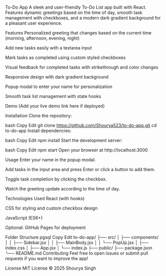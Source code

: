 To-Do App
A sleek and user-friendly To-Do List app built with React. Features dynamic greetings based on the time of day, smooth task management with checkboxes, and a modern dark gradient background for a pleasant user experience.

Features
Personalized greeting that changes based on the current time (morning, afternoon, evening, night)

Add new tasks easily with a textarea input

Mark tasks as completed using custom styled checkboxes

Visual feedback for completed tasks with strikethrough and color changes

Responsive design with dark gradient background

Popup modal to enter your name for personalization

Smooth task list management with state hooks

Demo
(Add your live demo link here if deployed)

Installation
Clone the repository:

bash
Copy
Edit
git clone https://github.com/Shourya523/to-do-app.git
cd to-do-app
Install dependencies:

bash
Copy
Edit
npm install
Start the development server:

bash
Copy
Edit
npm start
Open your browser at http://localhost:3000

Usage
Enter your name in the popup modal.

Add tasks in the input area and press Enter or click a button to add them.

Toggle task completion by clicking the checkbox.

Watch the greeting update according to the time of day.

Technologies Used
React (with hooks)

CSS for styling and custom checkbox design

JavaScript (ES6+)

Optional: GitHub Pages for deployment

Folder Structure
pgsql
Copy
Edit
to-do-app/
├── src/
│   ├── components/
│   │   ├── Sidebar.jsx
│   │   ├── MainBody.jsx
│   │   └── PopUp.jsx
│   ├── index.css
│   ├── App.jsx
│   └── index.js
├── public/
├── package.json
└── README.md
Contributing
Feel free to open issues or submit pull requests if you want to improve the app!

License
MIT License © 2025 Shourya Singh
